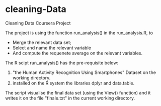 # cleaning-Data
Cleaning Data Coursera Project  

The project is using the function run_analysis() in the run_analysis.R, to 
* Merge the relevant data set;
* Select and name the relevant variable
* And compute the requenete average on the relevant variables.

The R scipt run_analysis() has the pre-requisite below:

1. "the Human Activity Recognition Using Smartphones" Dataset on the working directory.
2. installed on the R system the libraries dplyr and data.table.

The script visualise the final data set (using the View() function) 
and it writes it on the file "finale.txt" in the current working directory.
